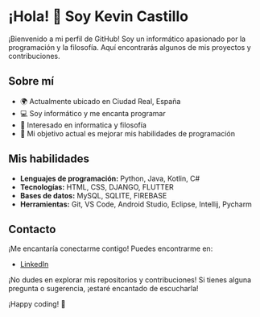 # ¡Hola! 👋 Soy Kevin Castillo

¡Bienvenido a mi perfil de GitHub! Soy un informático apasionado por la programación y la filosofía. Aquí encontrarás algunos de mis proyectos y contribuciones.

## Sobre mí

- 🌍 Actualmente ubicado en Ciudad Real, España
- 💻 Soy informático y me encanta programar
- 🤔 Interesado en informatica y filosofía
- 🎯 Mi objetivo actual es mejorar mis habilidades de programación

## Mis habilidades

- **Lenguajes de programación:** Python, Java, Kotlin, C#
- **Tecnologías:** HTML, CSS, DJANGO, FLUTTER
- **Bases de datos:** MySQL, SQLITE, FIREBASE
- **Herramientas:** Git, VS Code, Android Studio, Eclipse, Intellij, Pycharm


## Contacto

¡Me encantaría conectarme contigo! Puedes encontrarme en:

- [LinkedIn](https://www.linkedin.com/in/kevin-ren%C3%A9-castillo-castaneda-76a0a5255?utm_source=share&utm_campaign=share_via&utm_content=profile&utm_medium=android_app)

¡No dudes en explorar mis repositorios y contribuciones! Si tienes alguna pregunta o sugerencia, ¡estaré encantado de escucharla!

¡Happy coding! 🚀
